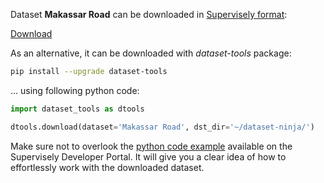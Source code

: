Dataset **Makassar Road** can be downloaded in [Supervisely format](https://developer.supervisely.com/api-references/supervisely-annotation-json-format):

 [Download](https://assets.supervisely.com/remote/eyJsaW5rIjogInMzOi8vc3VwZXJ2aXNlbHktZGF0YXNldHMvMjQ4OF9NYWthc3NhciBSb2FkL21ha2Fzc2FyLXJvYWQtRGF0YXNldE5pbmphLnRhciIsICJzaWciOiAiRWttTExSc1VSVmVTZUZLMU1LVlRQa1NYeUVRZEUxeTJJeTZ1UVRLcVVxUT0ifQ==?response-content-disposition=attachment%3B%20filename%3D%22makassar-road-DatasetNinja.tar%22)

As an alternative, it can be downloaded with *dataset-tools* package:
``` bash
pip install --upgrade dataset-tools
```

... using following python code:
``` python
import dataset_tools as dtools

dtools.download(dataset='Makassar Road', dst_dir='~/dataset-ninja/')
```
Make sure not to overlook the [python code example](https://developer.supervisely.com/getting-started/python-sdk-tutorials/iterate-over-a-local-project) available on the Supervisely Developer Portal. It will give you a clear idea of how to effortlessly work with the downloaded dataset.

